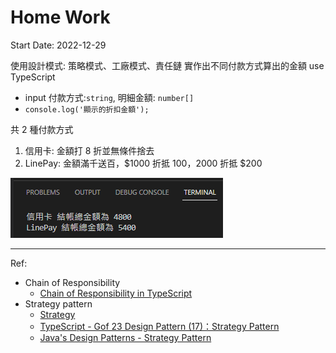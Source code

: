 # Home Work
Start Date: 2022-12-29

使用設計模式: 策略模式、工廠模式、責任鏈 實作出不同付款方式算出的金額 use TypeScript
- input 付款方式:`string`, 明細金額: `number[]`
- `console.log('顯示的折扣金額');`

共 2 種付款方式
1. 信用卡: 金額打 8 折並無條件捨去
2. LinePay: 金額滿千送百，$1000 折抵 $100，$2000 折抵 $200

![12-30_homework.png](12-30_homework_console_result.png)

---
Ref:
- Chain of Responsibility
  - [Chain of Responsibility in TypeScript](https://refactoring.guru/design-patterns/chain-of-responsibility/typescript/example)
- Strategy pattern
  - [Strategy](https://refactoring.guru/design-patterns/strategy)
  - [TypeScript - Gof 23 Design Pattern (17)：Strategy Pattern](https://ithelp.ithome.com.tw/articles/10202524)
  - [Java's Design Patterns - Strategy Pattern](https://www.tutorialspoint.com/design_pattern/strategy_pattern.htm)
